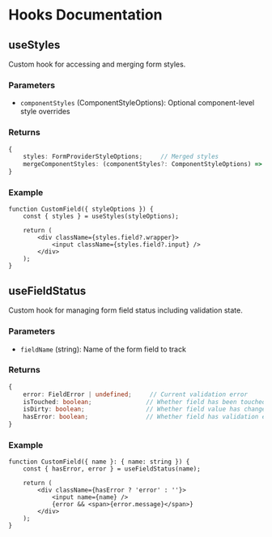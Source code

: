 # Hooks Documentation

## useStyles

Custom hook for accessing and merging form styles.

### Parameters

- `componentStyles` (ComponentStyleOptions): Optional component-level style overrides

### Returns

```typescript
{
    styles: FormProviderStyleOptions;     // Merged styles
    mergeComponentStyles: (componentStyles?: ComponentStyleOptions) => FormProviderStyleOptions;
}
```

### Example

```tsx
function CustomField({ styleOptions }) {
    const { styles } = useStyles(styleOptions);

    return (
        <div className={styles.field?.wrapper}>
            <input className={styles.field?.input} />
        </div>
    );
}
```

## useFieldStatus

Custom hook for managing form field status including validation state.

### Parameters

- `fieldName` (string): Name of the form field to track

### Returns

```typescript
{
    error: FieldError | undefined;     // Current validation error
    isTouched: boolean;               // Whether field has been touched
    isDirty: boolean;                 // Whether field value has changed
    hasError: boolean;                // Whether field has validation errors
}
```

### Example

```tsx
function CustomField({ name }: { name: string }) {
    const { hasError, error } = useFieldStatus(name);

    return (
        <div className={hasError ? 'error' : ''}>
            <input name={name} />
            {error && <span>{error.message}</span>}
        </div>
    );
}
```
